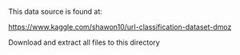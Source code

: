 This data source is found at:

https://www.kaggle.com/shawon10/url-classification-dataset-dmoz

Download and extract all files to this directory
